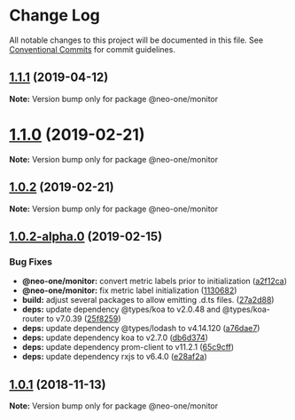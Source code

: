 # Change Log

All notable changes to this project will be documented in this file.
See [Conventional Commits](https://conventionalcommits.org) for commit guidelines.

## [1.1.1](https://github.com/neo-one-suite/neo-one/compare/@neo-one/monitor@1.1.0...@neo-one/monitor@1.1.1) (2019-04-12)

**Note:** Version bump only for package @neo-one/monitor





# [1.1.0](https://github.com/neo-one-suite/neo-one/compare/@neo-one/monitor@1.0.2...@neo-one/monitor@1.1.0) (2019-02-21)

**Note:** Version bump only for package @neo-one/monitor





## [1.0.2](https://github.com/neo-one-suite/neo-one/compare/@neo-one/monitor@1.0.2-alpha.0...@neo-one/monitor@1.0.2) (2019-02-21)

**Note:** Version bump only for package @neo-one/monitor





## [1.0.2-alpha.0](https://github.com/neo-one-suite/neo-one/compare/@neo-one/monitor@1.0.1...@neo-one/monitor@1.0.2-alpha.0) (2019-02-15)


### Bug Fixes

* **@neo-one/monitor:** convert metric labels prior to initialization ([a2f12ca](https://github.com/neo-one-suite/neo-one/commit/a2f12ca))
* **@neo-one/monitor:** fix metric label initialization ([1130682](https://github.com/neo-one-suite/neo-one/commit/1130682))
* **build:** adjust several packages to allow emitting .d.ts files. ([27a2d88](https://github.com/neo-one-suite/neo-one/commit/27a2d88))
* **deps:** update dependency @types/koa to v2.0.48 and @types/koa-router to v7.0.39 ([25f8259](https://github.com/neo-one-suite/neo-one/commit/25f8259))
* **deps:** update dependency @types/lodash to v4.14.120 ([a76dae7](https://github.com/neo-one-suite/neo-one/commit/a76dae7))
* **deps:** update dependency koa to v2.7.0 ([db6d374](https://github.com/neo-one-suite/neo-one/commit/db6d374))
* **deps:** update dependency prom-client to v11.2.1 ([65c9cff](https://github.com/neo-one-suite/neo-one/commit/65c9cff))
* **deps:** update dependency rxjs to v6.4.0 ([e28af2a](https://github.com/neo-one-suite/neo-one/commit/e28af2a))





## [1.0.1](https://github.com/neo-one-suite/neo-one/compare/@neo-one/monitor@1.0.0...@neo-one/monitor@1.0.1) (2018-11-13)

**Note:** Version bump only for package @neo-one/monitor
